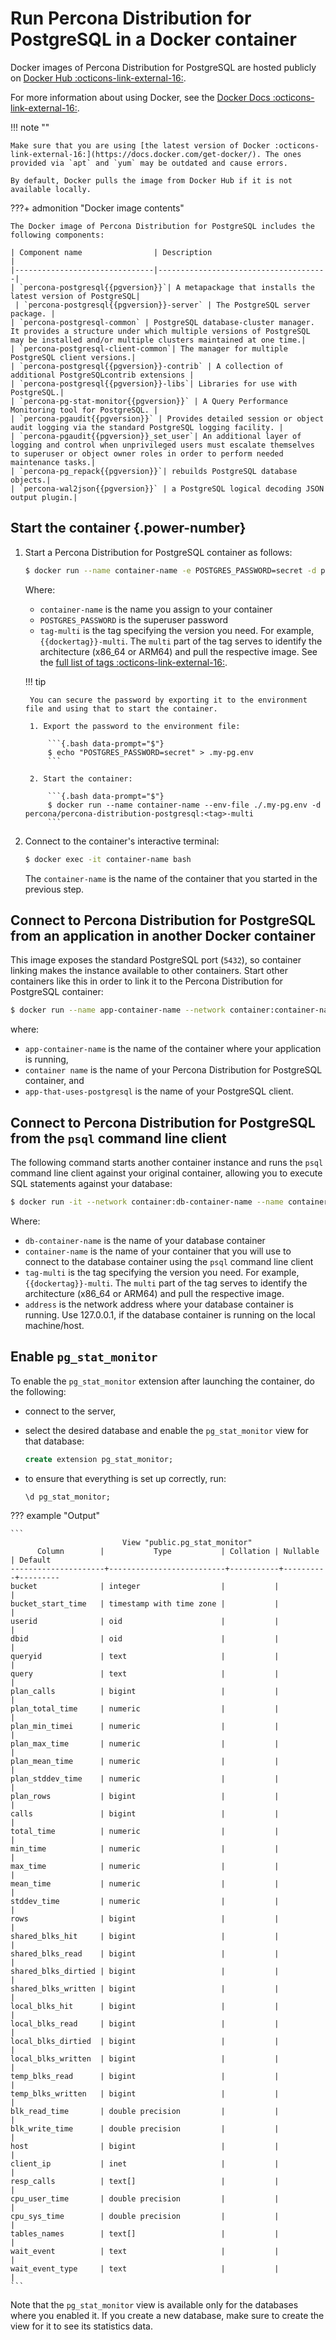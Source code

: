 # Run Percona Distribution for PostgreSQL in a Docker container

Docker images of Percona Distribution for PostgreSQL are hosted publicly on [Docker Hub :octicons-link-external-16:](https://hub.docker.com/r/percona/percona-distribution-postgresql/).

For more information about using Docker, see the [Docker Docs  :octicons-link-external-16:](https://docs.docker.com/).

!!! note ""

    Make sure that you are using [the latest version of Docker :octicons-link-external-16:](https://docs.docker.com/get-docker/). The ones provided via `apt` and `yum` may be outdated and cause errors.

    By default, Docker pulls the image from Docker Hub if it is not available locally.

???+ admonition "Docker image contents"

    The Docker image of Percona Distribution for PostgreSQL includes the following components:    

    | Component name                | Description                          |
    |-------------------------------|--------------------------------------|  
    | `percona-postgresql{{pgversion}}`| A metapackage that installs the latest version of PostgreSQL|
     | `percona-postgresql{{pgversion}}-server` | The PostgreSQL server package. |
    | `percona-postgresql-common` | PostgreSQL database-cluster manager. It provides a structure under which multiple versions of PostgreSQL may be installed and/or multiple clusters maintained at one time.|
    | `percona-postgresql-client-common`| The manager for multiple PostgreSQL client versions.|
    | `percona-postgresql{{pgversion}}-contrib` | A collection of additional PostgreSQLcontrib extensions | 
    | `percona-postgresql{{pgversion}}-libs`| Libraries for use with PostgreSQL.|
    | `percona-pg-stat-monitor{{pgversion}}` | A Query Performance Monitoring tool for PostgreSQL. | 
    | `percona-pgaudit{{pgversion}}` | Provides detailed session or object audit logging via the standard PostgreSQL logging facility. | 
    | `percona-pgaudit{{pgversion}}_set_user`| An additional layer of logging and control when unprivileged users must escalate themselves to superuser or object owner roles in order to perform needed maintenance tasks.|
    | `percona-pg_repack{{pgversion}}`| rebuilds PostgreSQL database objects.| 
    | `percona-wal2json{{pgversion}}` | a PostgreSQL logical decoding JSON output plugin.|

## Start the container {.power-number}

1. Start a Percona Distribution for PostgreSQL container as follows:

    ```{.bash data-prompt="$"}
    $ docker run --name container-name -e POSTGRES_PASSWORD=secret -d percona/percona-distribution-postgresql:<tag>-multi
    ```    

    Where:    

    * `container-name` is the name you assign to your container
    * `POSTGRES_PASSWORD` is the superuser password 
    * `tag-multi` is the tag specifying the version you need. For example, `{{dockertag}}-multi`. The `multi` part of the tag serves to identify the architecture (x86_64 or ARM64) and pull the respective image. See the [full list of tags :octicons-link-external-16:](https://hub.docker.com/r/percona/percona-distribution-postgresql/tags/).     
    

    !!! tip     

        You can secure the password by exporting it to the environment file and using that to start the container.    

        1. Export the password to the environment file:    

            ```{.bash data-prompt="$"}
            $ echo "POSTGRES_PASSWORD=secret" > .my-pg.env
            ```     

        2. Start the container:       

            ```{.bash data-prompt="$"}
            $ docker run --name container-name --env-file ./.my-pg.env -d percona/percona-distribution-postgresql:<tag>-multi
            ```

2. Connect to the container's interactive terminal: 

    ```{.bash data-prompt="$"}
    $ docker exec -it container-name bash
    ```

    The `container-name` is the name of the container that you started in the previous step.


## Connect to Percona Distribution for PostgreSQL from an application in another Docker container

This image exposes the standard PostgreSQL port (`5432`), so container linking makes the instance available to other containers. Start other containers like this in order to link it to the Percona Distribution for PostgreSQL container:

```{.bash data-prompt="$"}
$ docker run --name app-container-name --network container:container-name -d app-that-uses-postgresql 
```

where:

* `app-container-name` is the name of the container where your application is running, 
* `container name` is the name of your Percona Distribution for PostgreSQL container, and 
* `app-that-uses-postgresql` is the name of your PostgreSQL client.

## Connect to Percona Distribution for PostgreSQL from the `psql` command line client

The following command starts another container instance and runs the `psql` command line client against your original container, allowing you to execute SQL statements against your database:

```{.bash data-prompt="$"}
$ docker run -it --network container:db-container-name --name container-name percona/percona-distribution-postgresql:<tag>-multi psql -h address -U postgres
```

Where:

* `db-container-name` is the name of your database container
* `container-name` is the name of your container that you will use to connect to the database container using the `psql` command line client
* `tag-multi` is the tag specifying the version you need. For example, `{{dockertag}}-multi`. The `multi` part of the tag serves to identify the architecture (x86_64 or ARM64) and pull the respective image. 
* `address` is the network address where your database container is running. Use 127.0.0.1, if the database container is running on the local machine/host.  
 
## Enable `pg_stat_monitor`

To enable the `pg_stat_monitor` extension after launching the container, do the following:

* connect to the server, 
* select the desired database and enable the `pg_stat_monitor` view for that database:

   ```sql
   create extension pg_stat_monitor;
   ```

* to ensure that everything is set up correctly, run:

   ```sql
   \d pg_stat_monitor;
   ```

??? example "Output"   

    ```
                             View "public.pg_stat_monitor"
          Column        |           Type           | Collation | Nullable | Default
    ---------------------+--------------------------+-----------+----------+---------
    bucket              | integer                  |           |          |
    bucket_start_time   | timestamp with time zone |           |          |
    userid              | oid                      |           |          |
    dbid                | oid                      |           |          |
    queryid             | text                     |           |          |
    query               | text                     |           |          |
    plan_calls          | bigint                   |           |          |
    plan_total_time     | numeric                  |           |          |
    plan_min_timei      | numeric                  |           |          |
    plan_max_time       | numeric                  |           |          |
    plan_mean_time      | numeric                  |           |          |
    plan_stddev_time    | numeric                  |           |          |
    plan_rows           | bigint                   |           |          |
    calls               | bigint                   |           |          |
    total_time          | numeric                  |           |          |
    min_time            | numeric                  |           |          |
    max_time            | numeric                  |           |          |
    mean_time           | numeric                  |           |          |
    stddev_time         | numeric                  |           |          |
    rows                | bigint                   |           |          |
    shared_blks_hit     | bigint                   |           |          |
    shared_blks_read    | bigint                   |           |          |
    shared_blks_dirtied | bigint                   |           |          |
    shared_blks_written | bigint                   |           |          |
    local_blks_hit      | bigint                   |           |          |
    local_blks_read     | bigint                   |           |          |
    local_blks_dirtied  | bigint                   |           |          |
    local_blks_written  | bigint                   |           |          |
    temp_blks_read      | bigint                   |           |          |
    temp_blks_written   | bigint                   |           |          |
    blk_read_time       | double precision         |           |          |
    blk_write_time      | double precision         |           |          |
    host                | bigint                   |           |          |
    client_ip           | inet                     |           |          |
    resp_calls          | text[]                   |           |          |
    cpu_user_time       | double precision         |           |          |
    cpu_sys_time        | double precision         |           |          |
    tables_names        | text[]                   |           |          |
    wait_event          | text                     |           |          |
    wait_event_type     | text                     |           |          |
    ```

Note that the `pg_stat_monitor` view is available only for the databases where you enabled it. If you create a new database, make sure to create the view for it to see its statistics data.

